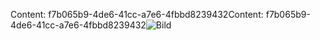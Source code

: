 <span data-ttu-id="99f09-101">Content: f7b065b9-4de6-41cc-a7e6-4fbbd8239432</span><span class="sxs-lookup"><span data-stu-id="99f09-101">Content: f7b065b9-4de6-41cc-a7e6-4fbbd8239432</span></span>![Bild](a0a76bfb-0dc4-4d20-bd69-6f19475b528f.png)
